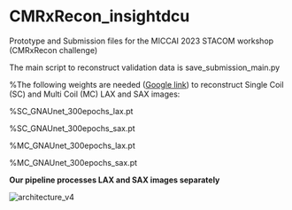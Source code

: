 # CMRxRecon_insightdcu
Prototype and Submission files for the MICCAI 2023 STACOM workshop (CMRxRecon challenge)

The main script to reconstruct validation data is save_submission_main.py

%The following weights are needed ([Google link](https://drive.google.com/drive/folders/1WnnJEoyEY7-4rcavP4rd02fRPgIJy_1-?usp=drive_link)) to reconstruct Single Coil (SC) and Multi Coil (MC) LAX and SAX images:

%SC_GNAUnet_300epochs_lax.pt

%SC_GNAUnet_300epochs_sax.pt

%MC_GNAUnet_300epochs_lax.pt

%MC_GNAUnet_300epochs_sax.pt


**Our pipeline processes LAX and SAX images separately**


![architecture_v4](https://github.com/juliadietlmeier/CMRxRecon_insightdcu/assets/79544193/f6f404c8-803c-43eb-b8f1-881389af89f5)
 
